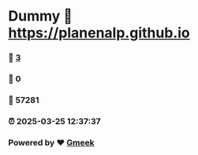 # Dummy :link: https://planenalp.github.io 
### :page_facing_up: [3](https://planenalp.github.io/tag.html) 
### :speech_balloon: 0 
### :hibiscus: 57281 
### :alarm_clock: 2025-03-25 12:37:37 
### Powered by :heart: [Gmeek](https://github.com/Meekdai/Gmeek)
